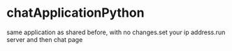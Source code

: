 # chatApplicationPython
same application as shared before, with no changes.set your ip address.run server and then chat page
